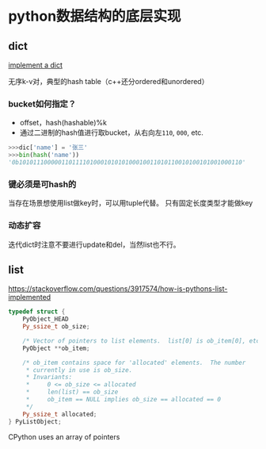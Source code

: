 # python数据结构的底层实现


## dict

[implement a dict](https://www.jianshu.com/p/68db5cff4872)

无序k-v对，典型的hash table（c++还分ordered和unordered）

### bucket如何指定？

- offset，hash(hashable)%k
- 通过二进制的hash值进行取bucket，从右向左`110`, `000`, etc.

```py
>>>dic['name'] = '张三'
>>>bin(hash('name'))
'0b101011100000110111101000101010100010011010110010100101001000110'
```

### 键必须是可hash的

当存在场景想使用list做key时，可以用tuple代替。
只有固定长度类型才能做key


### 动态扩容

迭代dict时注意不要进行update和del，当然list也不行。


## list

https://stackoverflow.com/questions/3917574/how-is-pythons-list-implemented

```cpp
typedef struct {
    PyObject_HEAD
    Py_ssize_t ob_size;

    /* Vector of pointers to list elements.  list[0] is ob_item[0], etc. */
    PyObject **ob_item;

    /* ob_item contains space for 'allocated' elements.  The number
     * currently in use is ob_size.
     * Invariants:
     *     0 <= ob_size <= allocated
     *     len(list) == ob_size
     *     ob_item == NULL implies ob_size == allocated == 0
     */
    Py_ssize_t allocated;
} PyListObject;
```

CPython uses an array of pointers
